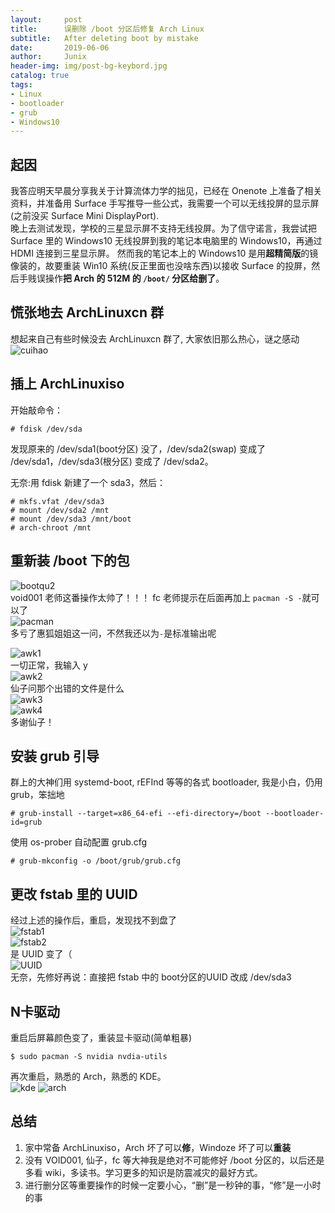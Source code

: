 ```yaml
---
layout:     post
title:      误删除 /boot 分区后修复 Arch Linux
subtitle:   After deleting boot by mistake
date:       2019-06-06
author:     Junix
header-img: img/post-bg-keybord.jpg
catalog: true
tags:
- Linux
- bootloader
- grub
- Windows10
---
```


## 起因
我答应明天早晨分享我关于计算流体力学的拙见，已经在 Onenote 上准备了相关资料，并准备用 Surface 手写推导一些公式，我需要一个可以无线投屏的显示屏(之前没买 Surface Mini DisplayPort).  
晚上去测试发现，学校的三星显示屏不支持无线投屏。为了信守诺言，我尝试把 Surface
里的 Windows10 无线投屏到我的笔记本电脑里的 Windows10，再通过 HDMI 连接到三星显示屏。
然而我的笔记本上的 Windows10 是用**超精简版**的镜像装的，故要重装 Win10 系统(反正里面也没啥东西)以接收 Surface 的投屏，然后手贱误操作**把 Arch 的 512M 的 `/boot/` 分区给删了**。

## 慌张地去 ArchLinuxcn 群

想起来自己有些时候没去 ArchLinuxcn 群了, 大家依旧那么热心，谜之感动  
![cuihao](/img/bootcuihao.png)

## 插上 ArchLinuxiso
开始敲命令：
```
# fdisk /dev/sda
```
发现原来的 /dev/sda1(boot分区) 没了，/dev/sda2(swap) 变成了 /dev/sda1，/dev/sda3(根分区) 变成了 /dev/sda2。

无奈:用 fdisk 新建了一个 sda3，然后：
```
# mkfs.vfat /dev/sda3
# mount /dev/sda2 /mnt
# mount /dev/sda3 /mnt/boot
# arch-chroot /mnt
```
## 重新装 /boot 下的包
![bootqu2](/img/bootqu2.png)  
 void001 老师这番操作太帅了！！！
 fc 老师提示在后面再加上 `pacman -S -`就可以了  
![pacman](/img/pacman.png)  
多亏了惠狐姐姐这一问，不然我还以为`-`是标准输出呢  

![awk1](/img/bootawk1.jpg)   
一切正常，我输入 y  
![awk2](/img/bootawk2.jpg)  
仙子问那个出错的文件是什么  
![awk3](/img/bootawk3.jpg)  
![awk4](/img/bootawk4.png)  
多谢仙子！

## 安装 grub 引导
群上的大神们用 systemd-boot, rEFInd 等等的各式 bootloader, 我是小白，仍用 grub，笨拙地
``` 
# grub-install --target=x86_64-efi --efi-directory=/boot --bootloader-id=grub
```
使用 os-prober 自动配置 grub.cfg
```
# grub-mkconfig -o /boot/grub/grub.cfg
```
## 更改 fstab 里的 UUID
经过上述的操作后，重启，发现找不到盘了  
![fstab1](/img/bootfstab1.jpg)  
![fstab2](/img/bootfstab2.jpg)  
是 UUID 变了（  
![UUID](/img/bootUUID.png)  
无奈，先修好再说：直接把 fstab 中的 boot分区的UUID 改成 /dev/sda3
## N卡驱动
重启后屏幕颜色变了，重装显卡驱动(简单粗暴)
```
$ sudo pacman -S nvidia nvdia-utils
```
再次重启，熟悉的 Arch，熟悉的 KDE。  
![kde](kdescreenshot.png)
![arch](/img/btwarch.webp)

## 总结
1. 家中常备 ArchLinuxiso，Arch 坏了可以**修**，Windoze 坏了可以**重装**
2. 没有 VOID001, 仙子，fc 等大神我是绝对不可能修好 /boot 分区的，以后还是多看 wiki，多读书。学习更多的知识是防震减灾的最好方式。
3. 进行删分区等重要操作的时候一定要小心，“删”是一秒钟的事，“修”是一小时的事
